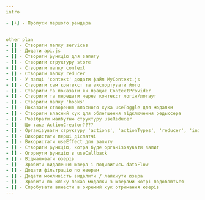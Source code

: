 ```yaml
---
intro

- [+] - Пропуск першого рендера


other plan
- [] - Створити папку services
- [] - Додати api.js
- [] - Створити функцію для запиту
- [] - Створити структуру store
- [] - Створити папку context
- [] - Створити папку reducer
- [] - У папці 'context' додати файл MyContext.js
- [] - Створити сам контекст та експортувати його
- [] - Створити та показати як працює ContextProvider
- [] - Створити та передати через контекст логін/логаут
- [] - Створити папку 'hooks'
- [] - Показати створення власного хука useToggle для модалки
- [] - Створити власний хук для облегшення підключення редьюсера
- [] - Розібрати майбутню структуру useReducer
- [] - Що таке ActionCreator????
- [] - Організувати структуру 'actions', 'actionTypes', 'reducer', 'initialState'
- [] - Використати перші діспатчі
- [] - Використати useEffect для запиту
- [] - Створити функцію, котра буде організовувати запит
- [] - Огорнути функцію в useCallback
- [] - Відмалювати юзерів
- [] - Зробити видалення юзера і подивитись dataFlow
- [] - Додати фільтрацію по юзерам
- [] - Додати можливість видалити / лайкнути юзера
- [] - Зробити по кліку показ модалки з юзерами котрі подобаються
- [] - Спробувати винести в окремий хук отримання юзерів
---
```

